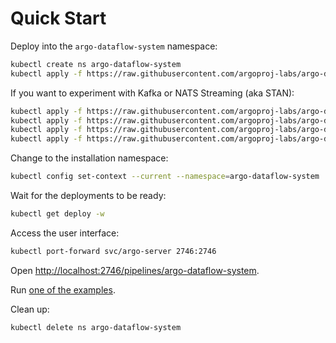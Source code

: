 # Quick Start

Deploy into the `argo-dataflow-system` namespace:

```bash
kubectl create ns argo-dataflow-system
kubectl apply -f https://raw.githubusercontent.com/argoproj-labs/argo-dataflow/main/config/quick-start.yaml
```

If you want to experiment with Kafka or NATS Streaming (aka STAN):

```bash
kubectl apply -f https://raw.githubusercontent.com/argoproj-labs/argo-dataflow/main/config/kafka-dev.yaml 
kubectl apply -f https://raw.githubusercontent.com/argoproj-labs/argo-dataflow/main/examples/dataflow-kafka-default.yaml 
kubectl apply -f https://raw.githubusercontent.com/argoproj-labs/argo-dataflow/main/config/stan-dev.yaml 
kubectl apply -f https://raw.githubusercontent.com/argoproj-labs/argo-dataflow/main/examples/dataflow-stan-default.yaml
```

Change to the installation namespace:

```bash
kubectl config set-context --current --namespace=argo-dataflow-system
```

Wait for the deployments to be ready:

```bash
kubectl get deploy -w
```

Access the user interface:

```bash
kubectl port-forward svc/argo-server 2746:2746
```

Open [http://localhost:2746/pipelines/argo-dataflow-system](http://localhost:2746/pipelines/argo-dataflow-system).

Run [one of the examples](EXAMPLES.md).

Clean up:

```bash
kubectl delete ns argo-dataflow-system
```